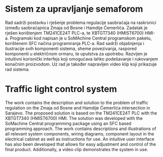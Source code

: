 # Sistem za upravljanje semaforom

Rad sadrži postavku i rješenje problema regulacije saobraćaja na raskrsnici između saobraćajnica Zmaja od Bosne i Hamdije Ćemerlića. Zadatak je rješen korištenjem TM241CE24T PLC-a, te XBTGT7340 (HMIST6700) HMI-a. Programski kod napisan je u SoMAchine Central programskom paketu, korištenem SFC načina programiranja PLC-a. Rad sadrži objašnjenja i ilustracije svih komponenti sistema, sheme povezivanja, raspored komponenti u električnom ormaru, te uputstva za upotrebu. Razvijen je intuitivni korisnički interfejs koji omogućava lahko podešavanje i rukovanjem konačnim proizvodom. Uz rad je također napravljen video klip koji prikazuje rad sistema.

# Traffic light control system

The work contains the description and solution to the problem of traffic regulation on the Zmaja od Bosne and Hamdije Ćemerlića intersection in Sarajevo. The proposed solution is based on the TM241CE24T PLC with the XBTGT7340 (HMIST6700) HMI. The solution was developed with the SoMachine Central programming package using an SFC based programming approach. The work contains descriptions and illustrations of all relevant system components, wiring diagrams, component layout in the electrical cabinet as well as instructions for use. An intuitive user interface has also been developed that allows for easy adjustment and control of the final product. Additionally, a video clip demonstrates the system in use.
